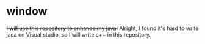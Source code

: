 # window
~~I will use this repository to enhance my java!~~
Alright, I found it's hard to write jaca on Visual studio, so I will write c++ in this repository.
